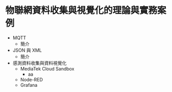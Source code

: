 # 物聯網資料收集與視覺化的理論與實務案例

* MQTT
  * 簡介
* JSON 與 XML
  * 簡介
* 感測資料收集與資料視覺化
  * MediaTek Cloud Sandbox
    * aa
  * Node-RED
  * Grafana

